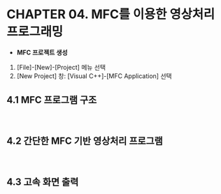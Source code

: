 # CHAPTER 04. MFC를 이용한 영상처리 프로그래밍
* **MFC 프로젝트 생성**
1. [File]-[New]-[Project] 메뉴 선택
2. [New Project] 창: [Visual C++]-[MFC Application] 선택

## 4.1 MFC 프로그램 구조


<br/>

## 4.2 간단한 MFC 기반 영상처리 프로그램


<br/>

## 4.3 고속 화면 출력
